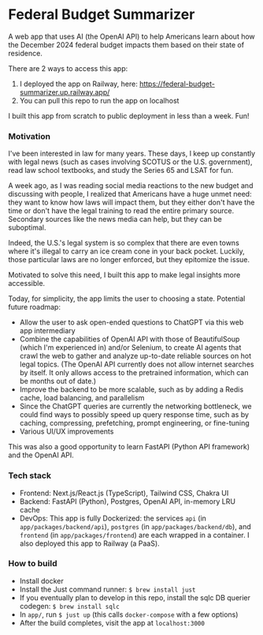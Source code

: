# Federal Budget Summarizer

A web app that uses AI (the OpenAI API) to help Americans learn about how the December 2024 federal budget impacts them based on their state of residence.

There are 2 ways to access this app:
1. I deployed the app on Railway, here: https://federal-budget-summarizer.up.railway.app/
2. You can pull this repo to run the app on localhost

I built this app from scratch to public deployment in less than a week. Fun!

### Motivation

I've been interested in law for many years. These days, I keep up constantly with legal news (such as cases involving SCOTUS or the U.S. government), read law school textbooks, and study the Series 65 and LSAT for fun.

A week ago, as I was reading social media reactions to the new budget and discussing with people, I realized that Americans have a huge unmet need: they want to know how laws will impact them, but they either don't have the time or don't have the legal training to read the entire primary source. Secondary sources like the news media can help, but they can be suboptimal.

Indeed, the U.S.'s legal system is so complex that there are even towns where it's illegal to carry an ice cream cone in your back pocket. Luckily, those particular laws are no longer enforced, but they epitomize the issue.

Motivated to solve this need, I built this app to make legal insights more accessible.

Today, for simplicity, the app limits the user to choosing a state. Potential future roadmap:
- Allow the user to ask open-ended questions to ChatGPT via this web app intermediary
- Combine the capabilities of OpenAI API with those of BeautifulSoup (which I'm experienced in) and/or Selenium, to create AI agents that crawl the web to gather and analyze up-to-date reliable sources on hot legal topics. (The OpenAI API currently does not allow internet searches by itself. It only allows access to the pretrained information, which can be months out of date.)
- Improve the backend to be more scalable, such as by adding a Redis cache, load balancing, and parallelism
- Since the ChatGPT queries are currently the networking bottleneck, we could find ways to possibly speed up query response time, such as by caching, compressing, prefetching, prompt engineering, or fine-tuning
- Various UI/UX improvements

This was also a good opportunity to learn FastAPI (Python API framework) and the OpenAI API.

### Tech stack

- Frontend: Next.js/React.js (TypeScript), Tailwind CSS, Chakra UI
- Backend: FastAPI (Python), Postgres, OpenAI API, in-memory LRU cache
- DevOps: This app is fully Dockerized: the services `api` (in `app/packages/backend/api`), `postgres` (in `app/packages/backend/db`), and `frontend` (in `app/packages/frontend`) are each wrapped in a container. I also deployed this app to Railway (a PaaS).

### How to build

- Install docker
- Install the Just command runner: `$ brew install just`
- If you eventually plan to develop in this repo, install the sqlc DB querier codegen: `$ brew install sqlc`
- In `app/`, run `$ just up` (this calls `docker-compose` with a few options)
- After the build completes, visit the app at `localhost:3000`
